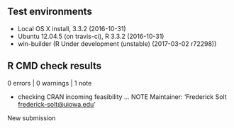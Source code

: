 ## Test environments
* Local OS X install, 3.3.2 (2016-10-31)
* Ubuntu 12.04.5 (on travis-ci), R 3.3.2 (2016-10-31)
* win-builder (R Under development (unstable) (2017-03-02 r72298))

## R CMD check results
0 errors | 0 warnings | 1 note

* checking CRAN incoming feasibility ... NOTE
Maintainer: ‘Frederick Solt <frederick-solt@uiowa.edu>’

New submission
